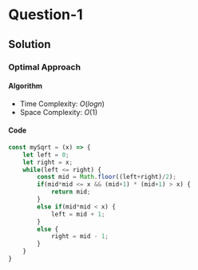 # Question-1


## Solution


### Optimal Approach


#### Algorithm


- Time Complexity: $O(log n)$
- Space Complexity: $O(1)$


#### Code


```javascript
const mySqrt = (x) => {
    let left = 0;
    let right = x;
    while(left <= right) {
        const mid = Math.floor((left+right)/2);
        if(mid*mid <= x && (mid+1) * (mid+1) > x) {
            return mid;
        }
        else if(mid*mid < x) {
            left = mid + 1;
        }
        else {
            right = mid - 1;
        }
    }
}
```